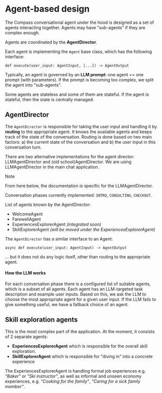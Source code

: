 # Agent-based design

The Compass conversational agent under the hood is designed as a set of agents interacting together. Agents may have 
"sub-agents" if they are complex enough. 

Agents are coordinated by the **AgentDirector**.

Each agent is implementing the `Agent` base class, which has the following interface:
```
def execute(user_input: AgentInput, [...]) -> AgentOutput
```

Typically, an agent is governed by an **LLM prompt**: one agent == one prompt (with
parameters). If the prompt is becoming too complex, we split the agent into "sub-agents".


Some agents are stateless and some of them are stateful. If the agent is stateful, then the state is centrally 
managed.

## AgentDirector

The `AgentDirector` is responsible for taking the user input and handling it by **routing** to the appropriate agent.
It knows the available agents and keeps track of the state of the conversation. Routing is done based on two main 
factors: 
a) the current state of the conversation and b) the user input in this conversation turn.

There are two alternative implementations for the agent director: LLMAgentDirector and (old school)AgentDirector.
We are using LLMAgentDirector in the main chat application.

> [!NOTE]
> From here below, the documentation is specific for the LLMAgentDirector.


Conversation phases currently implemented: `INTRO`, `CONSULTING`, `CHECKOUT`.

List of agents known by the AgentDirector:

 * WelcomeAgent
 * FarewellAgent
 * ExperiencesExplorerAgent *(integrated soon)*
 * SkillExplorerAgent *(will be moved under the ExperiencesExplorerAgent)*

The `AgentDirector` has a similar interface to an Agent:

```
async def execute(user_input: AgentInput) -> AgentOutput
```

... but it does not do any logic itself, other than routing to the appropriate agent.

#### How the LLM works
For each conversation phase there is a configured list of suitable agents, which is a subset of all agents.
Each agent has an LLM-targeted task description and example user inputs.
Based on this, we ask the LLM to choose the most appropriate agent for a given user input.
If the LLM fails to give something useful, we have a fallback choice of an agent.

## Skill exploration agents

This is the most complex part of the application. At the moment, it consists of 2 separate agents:
* **ExperiencesExplorerAgent** which is responsible for the overall skill exploration.
* **SkillExplorerAgent** which is responsible for "diving in" into a concrete experience

The ExperiencesExplorerAgent is handling formal job experiences e.g. *"Baker"* or *"Ski instructor"*, as well as
informal and unseen economy experiences, e.g. *"Cooking for the family"*, *"Caring for a sick family member"*.
